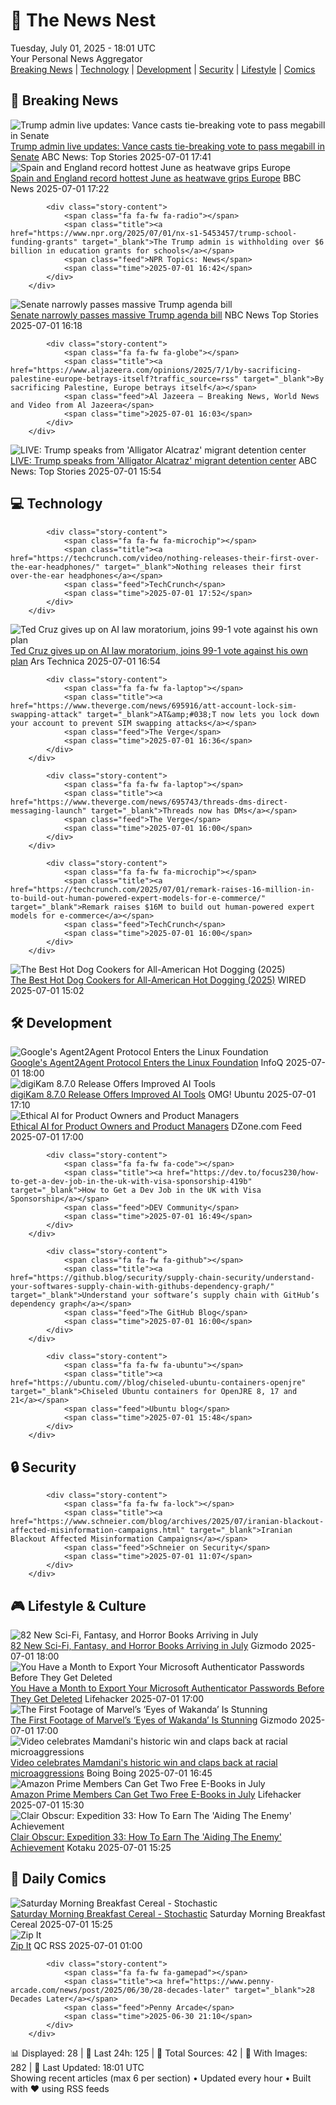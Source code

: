<!-- Processing 54 RSS feeds at 2025-07-01 18:01:43 UTC -->
<!-- Processing: XKCD -->
<!-- Processing: Saturday Morning Breakfast Cereal -->
<!-- Processing: Penny Arcade -->
<!-- Processing: Poorly Drawn Lines -->
<!-- Processing: Garfield -->
<!-- Processing: CNN Breaking News -->
<!-- Processing: BBC World News -->
<!-- Processing: CBC News -->
<!-- Error processing https://rss.cbc.ca/lineup/topstories.xml: The read operation timed out -->
<!-- Processing: ABC News Breaking -->
<!-- Processing: NBC News Breaking -->
<!-- Processing: Sky News World -->
<!-- Processing: TechCrunch -->
<!-- Processing: Slashdot -->
<!-- Processing: Lobsters Python -->
<!-- Processing: It's FOSS -->
<!-- Processing: OMG! Ubuntu -->
<!-- Processing: Linux.com -->
<!-- Processing: InfoQ -->
<!-- Processing: DZone -->
<!-- Processing: Martin Fowler -->
<!-- Processing: Coding Horror -->
<!-- Processing: The Pragmatic Engineer -->
<!-- Processing: Lifehacker -->
<!-- Processing: Gizmodo -->
<!-- Generated 11 new posts out of 24 feeds processed -->
<div class="newspaper-header">
    <h1 class="newspaper-title">📰 The News Nest</h1>
    <div class="newspaper-date">Tuesday, July 01, 2025 - 18:01 UTC</div>
    <div class="newspaper-subtitle">Your Personal News Aggregator</div>
</div>

<div class="newspaper-nav">
    <a href="#breaking">Breaking News</a> |
    <a href="#tech">Technology</a> |
    <a href="#dev">Development</a> |
    <a href="#security">Security</a> |
    <a href="#lifestyle">Lifestyle</a> |
    <a href="#webcomics">Comics</a>
</div>

<div class="news-section breaking-news" id="breaking">
<h2 class="section-header">🚨 Breaking News</h2>
<div class="stories-container">
<div class="story">
            <img src="https://s.abcnews.com/images/US/senate-10-gty-gmh-250701_1751387999641_hpMain_4x3t_384.jpg" alt="Trump admin live updates: Vance casts tie-breaking vote to pass megabill in Senate" class="story-image" loading="lazy" onerror="this.style.display='none'">
            <div class="story-content">
                <span class="fa fa-fw fa-tv"></span>
                <span class="title"><a href="https://abcnews.go.com/US/live-updates/trump-admin-live-updates-senate-begin-big-beautiful/?id=123330663" target="_blank">Trump admin live updates: Vance casts tie-breaking vote to pass megabill in Senate</a></span>
                <span class="feed">ABC News: Top Stories</span>
                <span class="time">2025-07-01 17:41</span>
            </div>
        </div>
<div class="story">
            <img src="https://ichef.bbci.co.uk/ace/standard/240/cpsprodpb/4bad/live/164eb1a0-566f-11f0-9f6a-932e10cc460f.jpg" alt="Spain and England record hottest June as heatwave grips Europe" class="story-image" loading="lazy" onerror="this.style.display='none'">
            <div class="story-content">
                <span class="fa fa-fw fa-earth-americas"></span>
                <span class="title"><a href="https://www.bbc.com/news/articles/c70rrlexnwzo" target="_blank">Spain and England record hottest June as heatwave grips Europe</a></span>
                <span class="feed">BBC News</span>
                <span class="time">2025-07-01 17:22</span>
            </div>
        </div>
<div class="story">
            
            <div class="story-content">
                <span class="fa fa-fw fa-radio"></span>
                <span class="title"><a href="https://www.npr.org/2025/07/01/nx-s1-5453457/trump-school-funding-grants" target="_blank">The Trump admin is withholding over $6 billion in education grants for schools</a></span>
                <span class="feed">NPR Topics: News</span>
                <span class="time">2025-07-01 16:42</span>
            </div>
        </div>
<div class="story">
            <img src="https://media-cldnry.s-nbcnews.com/image/upload/t_fit_1500w/mpx/2704722219/2025_07/1751386696753_now_daily_a_tsirkin_senate_pass_250701_1920x1080-6pc8ta.jpg" alt="Senate narrowly passes massive Trump agenda bill" class="story-image" loading="lazy" onerror="this.style.display='none'">
            <div class="story-content">
                <span class="fa fa-fw fa-broadcast-tower"></span>
                <span class="title"><a href="https://www.nbcnews.com/now/video/senate-narrowly-passes-massive-trump-agenda-bill-242533957624" target="_blank">Senate narrowly passes massive Trump agenda bill</a></span>
                <span class="feed">NBC News Top Stories</span>
                <span class="time">2025-07-01 16:18</span>
            </div>
        </div>
<div class="story">
            
            <div class="story-content">
                <span class="fa fa-fw fa-globe"></span>
                <span class="title"><a href="https://www.aljazeera.com/opinions/2025/7/1/by-sacrificing-palestine-europe-betrays-itself?traffic_source=rss" target="_blank">By sacrificing Palestine, Europe betrays itself</a></span>
                <span class="feed">Al Jazeera – Breaking News, World News and Video from Al Jazeera</span>
                <span class="time">2025-07-01 16:03</span>
            </div>
        </div>
<div class="story">
            <img src="https://s.abcnews.com/images/Live/abc_news_live-abc-ml-250210_1739199021469_hpMain_4x3t_384.jpg" alt="LIVE:  Trump speaks from &#x27;Alligator Alcatraz&#x27; migrant detention center" class="story-image" loading="lazy" onerror="this.style.display='none'">
            <div class="story-content">
                <span class="fa fa-fw fa-tv"></span>
                <span class="title"><a href="https://abcnews.go.com/Live/video/abcnews-live-41463246" target="_blank">LIVE:  Trump speaks from &#x27;Alligator Alcatraz&#x27; migrant detention center</a></span>
                <span class="feed">ABC News: Top Stories</span>
                <span class="time">2025-07-01 15:54</span>
            </div>
        </div>
</div>
</div>
<div class="news-section tech-news" id="tech">
<h2 class="section-header">💻 Technology</h2>
<div class="stories-container">
<div class="story">
            
            <div class="story-content">
                <span class="fa fa-fw fa-microchip"></span>
                <span class="title"><a href="https://techcrunch.com/video/nothing-releases-their-first-over-the-ear-headphones/" target="_blank">Nothing releases their first over-the-ear headphones</a></span>
                <span class="feed">TechCrunch</span>
                <span class="time">2025-07-01 17:52</span>
            </div>
        </div>
<div class="story">
            <img src="https://cdn.arstechnica.net/wp-content/uploads/2025/07/ted-cruz-500x500-1751388283.jpg" alt="Ted Cruz gives up on AI law moratorium, joins 99-1 vote against his own plan" class="story-image" loading="lazy" onerror="this.style.display='none'">
            <div class="story-content">
                <span class="fa fa-fw fa-cog"></span>
                <span class="title"><a href="https://arstechnica.com/tech-policy/2025/07/ted-cruz-gives-up-on-ai-law-moratorium-joins-99-1-vote-against-his-own-plan/" target="_blank">Ted Cruz gives up on AI law moratorium, joins 99-1 vote against his own plan</a></span>
                <span class="feed">Ars Technica</span>
                <span class="time">2025-07-01 16:54</span>
            </div>
        </div>
<div class="story">
            
            <div class="story-content">
                <span class="fa fa-fw fa-laptop"></span>
                <span class="title"><a href="https://www.theverge.com/news/695916/att-account-lock-sim-swapping-attack" target="_blank">AT&amp;#038;T now lets you lock down your account to prevent SIM swapping attacks</a></span>
                <span class="feed">The Verge</span>
                <span class="time">2025-07-01 16:36</span>
            </div>
        </div>
<div class="story">
            
            <div class="story-content">
                <span class="fa fa-fw fa-laptop"></span>
                <span class="title"><a href="https://www.theverge.com/news/695743/threads-dms-direct-messaging-launch" target="_blank">Threads now has DMs</a></span>
                <span class="feed">The Verge</span>
                <span class="time">2025-07-01 16:00</span>
            </div>
        </div>
<div class="story">
            
            <div class="story-content">
                <span class="fa fa-fw fa-microchip"></span>
                <span class="title"><a href="https://techcrunch.com/2025/07/01/remark-raises-16-million-in-to-build-out-human-powered-expert-models-for-e-commerce/" target="_blank">Remark raises $16M to build out human-powered expert models for e-commerce</a></span>
                <span class="feed">TechCrunch</span>
                <span class="time">2025-07-01 16:00</span>
            </div>
        </div>
<div class="story">
            <img src="https://media.wired.com/photos/686330e1fcf712b25e490922/master/pass/Hot%20dog%20makers_.png" alt="The Best Hot Dog Cookers for All-American Hot Dogging (2025)" class="story-image" loading="lazy" onerror="this.style.display='none'">
            <div class="story-content">
                <span class="fa fa-fw fa-bolt"></span>
                <span class="title"><a href="https://www.wired.com/gallery/best-hot-dog-cookers/" target="_blank">The Best Hot Dog Cookers for All-American Hot Dogging (2025)</a></span>
                <span class="feed">WIRED</span>
                <span class="time">2025-07-01 15:02</span>
            </div>
        </div>
</div>
</div>
<div class="news-section dev-news" id="dev">
<h2 class="section-header">🛠️ Development</h2>
<div class="stories-container">
<div class="story">
            <img src="https://res.infoq.com/news/2025/07/agent2agent-linux-foundation/en/headerimage/agent2agent-linux-foundation-1751390634721.jpeg" alt="Google&#x27;s Agent2Agent Protocol Enters the Linux Foundation" class="story-image" loading="lazy" onerror="this.style.display='none'">
            <div class="story-content">
                <span class="fa fa-fw fa-info-circle"></span>
                <span class="title"><a href="https://www.infoq.com/news/2025/07/agent2agent-linux-foundation/?utm_campaign=infoq_content&utm_source=infoq&utm_medium=feed&utm_term=global" target="_blank">Google&#x27;s Agent2Agent Protocol Enters the Linux Foundation</a></span>
                <span class="feed">InfoQ</span>
                <span class="time">2025-07-01 18:00</span>
            </div>
        </div>
<div class="story">
            <img src="https://i0.wp.com/www.omgubuntu.co.uk/wp-content/uploads/2025/07/digikam-THUMB.jpg?resize=406%2C232&amp;ssl=1" alt="digiKam 8.7.0 Release Offers Improved AI Tools" class="story-image" loading="lazy" onerror="this.style.display='none'">
            <div class="story-content">
                <span class="fa fa-fw fa-ubuntu"></span>
                <span class="title"><a href="https://www.omgubuntu.co.uk/2025/07/digikam-8-7-0-new-ai-tools" target="_blank">digiKam 8.7.0 Release Offers Improved AI Tools</a></span>
                <span class="feed">OMG! Ubuntu</span>
                <span class="time">2025-07-01 17:10</span>
            </div>
        </div>
<div class="story">
            <img src="https://dz2cdn1.dzone.com/thumbnail?fid=18484750&w=600" alt="Ethical AI for Product Owners and Product Managers" class="story-image" loading="lazy" onerror="this.style.display='none'">
            <div class="story-content">
                <span class="fa fa-fw fa-newspaper"></span>
                <span class="title"><a href="https://dzone.com/articles/ethical-ai-for-product-owners-product-managers" target="_blank">Ethical AI for Product Owners and Product Managers</a></span>
                <span class="feed">DZone.com Feed</span>
                <span class="time">2025-07-01 17:00</span>
            </div>
        </div>
<div class="story">
            
            <div class="story-content">
                <span class="fa fa-fw fa-code"></span>
                <span class="title"><a href="https://dev.to/focus230/how-to-get-a-dev-job-in-the-uk-with-visa-sponsorship-419b" target="_blank">How to Get a Dev Job in the UK with Visa Sponsorship</a></span>
                <span class="feed">DEV Community</span>
                <span class="time">2025-07-01 16:49</span>
            </div>
        </div>
<div class="story">
            
            <div class="story-content">
                <span class="fa fa-fw fa-github"></span>
                <span class="title"><a href="https://github.blog/security/supply-chain-security/understand-your-softwares-supply-chain-with-githubs-dependency-graph/" target="_blank">Understand your software’s supply chain with GitHub’s dependency graph</a></span>
                <span class="feed">The GitHub Blog</span>
                <span class="time">2025-07-01 16:00</span>
            </div>
        </div>
<div class="story">
            
            <div class="story-content">
                <span class="fa fa-fw fa-ubuntu"></span>
                <span class="title"><a href="https://ubuntu.com//blog/chiseled-ubuntu-containers-openjre" target="_blank">Chiseled Ubuntu containers for OpenJRE 8, 17 and 21</a></span>
                <span class="feed">Ubuntu blog</span>
                <span class="time">2025-07-01 15:48</span>
            </div>
        </div>
</div>
</div>
<div class="news-section security-news" id="security">
<h2 class="section-header">🔒 Security</h2>
<div class="stories-container">
<div class="story">
            
            <div class="story-content">
                <span class="fa fa-fw fa-lock"></span>
                <span class="title"><a href="https://www.schneier.com/blog/archives/2025/07/iranian-blackout-affected-misinformation-campaigns.html" target="_blank">Iranian Blackout Affected Misinformation Campaigns</a></span>
                <span class="feed">Schneier on Security</span>
                <span class="time">2025-07-01 11:07</span>
            </div>
        </div>
</div>
</div>
<div class="news-section lifestyle-news" id="lifestyle">
<h2 class="section-header">🎮 Lifestyle & Culture</h2>
<div class="stories-container">
<div class="story">
            <img src="https://gizmodo.com/app/uploads/2025/06/beasts-2.jpg" alt="82 New Sci-Fi, Fantasy, and Horror Books Arriving in July" class="story-image" loading="lazy" onerror="this.style.display='none'">
            <div class="story-content">
                <span class="fa fa-fw fa-computer"></span>
                <span class="title"><a href="https://gizmodo.com/new-books-july-2025-sci-fi-fantasy-horror-2000621725" target="_blank">82 New Sci-Fi, Fantasy, and Horror Books Arriving in July</a></span>
                <span class="feed">Gizmodo</span>
                <span class="time">2025-07-01 18:00</span>
            </div>
        </div>
<div class="story">
            <img src="https://lifehacker.com/imagery/articles/01JWH81KGY8NA4SZSMG0FJRNGD/hero-image.png" alt="You Have a Month to Export Your Microsoft Authenticator Passwords Before They Get Deleted" class="story-image" loading="lazy" onerror="this.style.display='none'">
            <div class="story-content">
                <span class="fa fa-fw fa-life-ring"></span>
                <span class="title"><a href="https://lifehacker.com/tech/you-need-to-export-your-microsoft-authenticator-passwords?utm_medium=RSS" target="_blank">You Have a Month to Export Your Microsoft Authenticator Passwords Before They Get Deleted</a></span>
                <span class="feed">Lifehacker</span>
                <span class="time">2025-07-01 17:00</span>
            </div>
        </div>
<div class="story">
            <img src="https://gizmodo.com/app/uploads/2025/07/Eyes-of-Wakanda-screenshot.jpg" alt="The First Footage of Marvel’s ‘Eyes of Wakanda’ Is Stunning" class="story-image" loading="lazy" onerror="this.style.display='none'">
            <div class="story-content">
                <span class="fa fa-fw fa-computer"></span>
                <span class="title"><a href="https://gizmodo.com/the-first-footage-of-marvels-eyes-of-wakanda-is-stunning-2000622849" target="_blank">The First Footage of Marvel’s ‘Eyes of Wakanda’ Is Stunning</a></span>
                <span class="feed">Gizmodo</span>
                <span class="time">2025-07-01 17:00</span>
            </div>
        </div>
<div class="story">
            <img src="https://i0.wp.com/boingboing.net/wp-content/uploads/2025/06/Zoran-Mamdani-speaks-an-event-honoring-COVID-19-.jpg?fit=1080%2C720&amp;quality=60&amp;ssl=1" alt="Video celebrates Mamdani&#x27;s historic win and claps back at racial microaggressions" class="story-image" loading="lazy" onerror="this.style.display='none'">
            <div class="story-content">
                <span class="fa fa-fw fa-arrow-right"></span>
                <span class="title"><a href="https://boingboing.net/2025/07/01/video-celebrates-mamdanis-historic-win-and-claps-back-at-racial-microaggressions.html" target="_blank">Video celebrates Mamdani&#x27;s historic win and claps back at racial microaggressions</a></span>
                <span class="feed">Boing Boing</span>
                <span class="time">2025-07-01 16:45</span>
            </div>
        </div>
<div class="story">
            <img src="https://lifehacker.com/imagery/articles/01HN0ZP8S1KSR9CY579D4F5JF6/hero-image.png" alt="Amazon Prime Members Can Get Two Free E-Books in July" class="story-image" loading="lazy" onerror="this.style.display='none'">
            <div class="story-content">
                <span class="fa fa-fw fa-life-ring"></span>
                <span class="title"><a href="https://lifehacker.com/entertainment/free-kindle-ebooks-july-2025?utm_medium=RSS" target="_blank">Amazon Prime Members Can Get Two Free E-Books in July</a></span>
                <span class="feed">Lifehacker</span>
                <span class="time">2025-07-01 15:30</span>
            </div>
        </div>
<div class="story">
            <img src="https://i.kinja-img.com/image/upload/c_fit,q_80,w_636/39920f2db5543e3cd4447daac631a7df.png" alt="Clair Obscur: Expedition 33: How To Earn The &#x27;Aiding The Enemy&#x27; Achievement" class="story-image" loading="lazy" onerror="this.style.display='none'">
            <div class="story-content">
                <span class="fa fa-fw fa-gamepad"></span>
                <span class="title"><a href="https://kotaku.com/clair-obscur-expedition-33-aiding-the-enemy-blanche-1851785361" target="_blank">Clair Obscur: Expedition 33: How To Earn The &#x27;Aiding The Enemy&#x27; Achievement</a></span>
                <span class="feed">Kotaku</span>
                <span class="time">2025-07-01 15:25</span>
            </div>
        </div>
</div>
</div>
<div class="news-section webcomics-section" id="webcomics">
<h2 class="section-header">🎨 Daily Comics</h2>
<div class="stories-container">
<div class="story">
            <img src="https://www.smbc-comics.com/comics/1750828096-20250701.png" alt="Saturday Morning Breakfast Cereal - Stochastic" class="story-image" loading="lazy" onerror="this.style.display='none'">
            <div class="story-content">
                <span class="fa fa-fw fa-smile"></span>
                <span class="title"><a href="https://www.smbc-comics.com/comic/stochastic" target="_blank">Saturday Morning Breakfast Cereal - Stochastic</a></span>
                <span class="feed">Saturday Morning Breakfast Cereal</span>
                <span class="time">2025-07-01 15:25</span>
            </div>
        </div>
<div class="story">
            <img src="http://www.questionablecontent.net/comics/5603.png" alt="Zip It" class="story-image" loading="lazy" onerror="this.style.display='none'">
            <div class="story-content">
                <span class="fa fa-fw fa-music"></span>
                <span class="title"><a href="http://questionablecontent.net/view.php?comic=5603" target="_blank">Zip It</a></span>
                <span class="feed">QC RSS</span>
                <span class="time">2025-07-01 01:00</span>
            </div>
        </div>
<div class="story">
            
            <div class="story-content">
                <span class="fa fa-fw fa-gamepad"></span>
                <span class="title"><a href="https://www.penny-arcade.com/news/post/2025/06/30/28-decades-later" target="_blank">28 Decades Later</a></span>
                <span class="feed">Penny Arcade</span>
                <span class="time">2025-06-30 21:10</span>
            </div>
        </div>
</div>
</div>

<div class="newspaper-footer">
    <div class="stats">
        📊 Displayed: 28 | 📅 Last 24h: 125 | 📡 Total Sources: 42 | 📸 With Images: 282 |
        🔄 Last Updated: 18:01 UTC
    </div>
    <div class="footer-note">
        Showing recent articles (max 6 per section) • Updated every hour • Built with ❤️ using RSS feeds
    </div>
</div>
